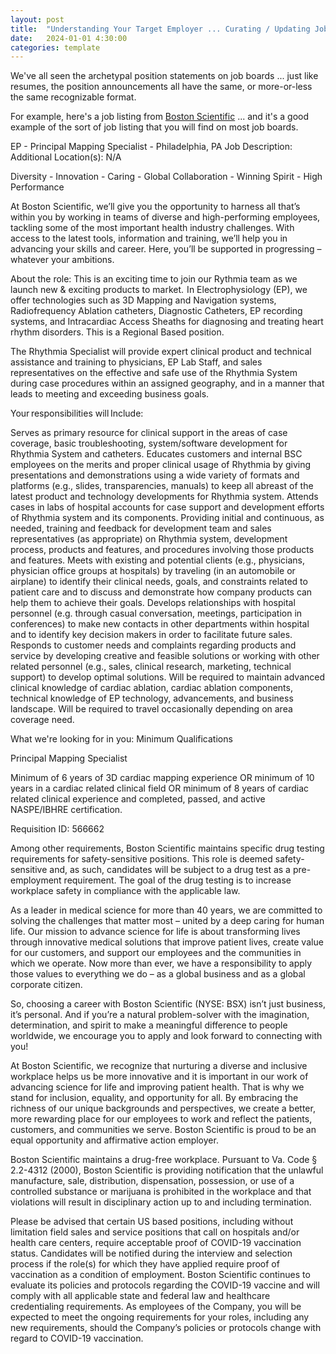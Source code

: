 ```yaml
---
layout: post
title:  "Understanding Your Target Employer ... Curating / Updating Job Lists to Optimize Your Job Search"
date:   2024-01-01 4:30:00
categories: template
---
```


We've all seen the archetypal position statements on job boards ... just like resumes, the position announcements all have the same, or more-or-less the same recognizable format.

For example, here's a job listing from [Boston Scientific](https://www.bostonscientific.com/en-US/careers.html) ... and it's a good example of the sort of job listing that you will find on most job boards.


EP - Principal Mapping Specialist - Philadelphia, PA
Job Description:
Additional Location(s):  N/A

Diversity - Innovation - Caring - Global Collaboration - Winning Spirit - High Performance

At Boston Scientific, we’ll give you the opportunity to harness all that’s within you by working in teams of diverse and high-performing employees, tackling some of the most important health industry challenges. With access to the latest tools, information and training, we’ll help you in advancing your skills and career. Here, you’ll be supported in progressing – whatever your ambitions.

 

About the role: 
This is an exciting time to join our Rythmia team as we launch new & exciting products to market.  In Electrophysiology (EP), we offer technologies such as 3D Mapping and Navigation systems, Radiofrequency Ablation catheters, Diagnostic Catheters, EP recording systems, and Intracardiac Access Sheaths for diagnosing and treating heart rhythm disorders. This is a Regional Based position. 
 
The Rhythmia Specialist will provide expert clinical product and technical assistance and training to physicians, EP Lab Staff, and sales representatives on the effective and safe use of the Rhythmia System during case procedures within an assigned geography, and in a manner that leads to meeting and exceeding business goals. 
 
Your responsibilities will Include: 

Serves as primary resource for clinical support in the areas of case coverage, basic troubleshooting, system/software development for Rhythmia System and catheters. 
Educates customers and internal BSC employees on the merits and proper clinical usage of Rhythmia by giving presentations and demonstrations using a wide variety of formats and platforms (e.g., slides, transparencies, manuals) to keep all abreast of the latest product and technology developments for Rhythmia system. 
Attends cases in labs of hospital accounts for case support and development efforts of Rhythmia system and its components. 
Providing initial and continuous, as needed, training and feedback for development team and sales representatives (as appropriate) on Rhythmia system, development process, products and features, and procedures involving those products and features. 
Meets with existing and potential clients (e.g., physicians, physician office groups at hospitals) by traveling (in an automobile or airplane) to identify their clinical needs, goals, and constraints related to patient care and to discuss and demonstrate how company products can help them to achieve their goals. 
Develops relationships with hospital personnel (e.g. through casual conversation, meetings, participation in conferences) to make new contacts in other departments within hospital and to identify key decision makers in order to facilitate future sales. 
Responds to customer needs and complaints regarding products and service by developing creative and feasible solutions or working with other related personnel (e.g., sales, clinical research, marketing, technical support) to develop optimal solutions. 
Will be required to maintain advanced clinical knowledge of cardiac ablation, cardiac ablation components, technical knowledge of EP technology, advancements, and business landscape. 
Will be required to travel occasionally depending on area coverage need.
 

What we're looking for in you:
Minimum Qualifications

 

Principal Mapping Specialist

Minimum of 6 years of 3D cardiac mapping experience OR minimum of 10 years in a cardiac related clinical field OR minimum of 8 years of cardiac related clinical experience and completed, passed, and active NASPE/IBHRE certification.

 

 

Requisition ID: 566662

Among other requirements, Boston Scientific maintains specific drug testing requirements for safety-sensitive positions.  This role is deemed safety-sensitive and, as such, candidates will be subject to a drug test as a pre-employment requirement.  The goal of the drug testing is to increase workplace safety in compliance with the applicable law.  


As a leader in medical science for more than 40 years, we are committed to solving the challenges that matter most – united by a deep caring for human life. Our mission to advance science for life is about transforming lives through innovative medical solutions that improve patient lives, create value for our customers, and support our employees and the communities in which we operate. Now more than ever, we have a responsibility to apply those values to everything we do – as a global business and as a global corporate citizen.

 

So, choosing a career with Boston Scientific (NYSE: BSX) isn’t just business, it’s personal. And if you’re a natural problem-solver with the imagination, determination, and spirit to make a meaningful difference to people worldwide, we encourage you to apply and look forward to connecting with you!

 

At Boston Scientific, we recognize that nurturing a diverse and inclusive workplace helps us be more innovative and it is important in our work of advancing science for life and improving patient health. That is why we stand for inclusion, equality, and opportunity for all. By embracing the richness of our unique backgrounds and perspectives, we create a better, more rewarding place for our employees to work and reflect the patients, customers, and communities we serve. Boston Scientific is proud to be an equal opportunity and affirmative action employer.

 

Boston Scientific maintains a drug-free workplace. Pursuant to Va. Code § 2.2-4312 (2000), Boston Scientific is providing notification that the unlawful manufacture, sale, distribution, dispensation, possession, or use of a controlled substance or marijuana is prohibited in the workplace and that violations will result in disciplinary action up to and including termination.

 

Please be advised that certain US based positions, including without limitation field sales and service positions that call on hospitals and/or health care centers, require acceptable proof of COVID-19 vaccination status.  Candidates will be notified during the interview and selection process if the role(s) for which they have applied require proof of vaccination as a condition of employment.  Boston Scientific continues to evaluate its policies and protocols regarding the COVID-19 vaccine and will comply with all applicable state and federal law and healthcare credentialing requirements.   As employees of the Company, you will be expected to meet the ongoing requirements for your roles, including any new requirements, should the Company’s policies or protocols change with regard to COVID-19 vaccination.


